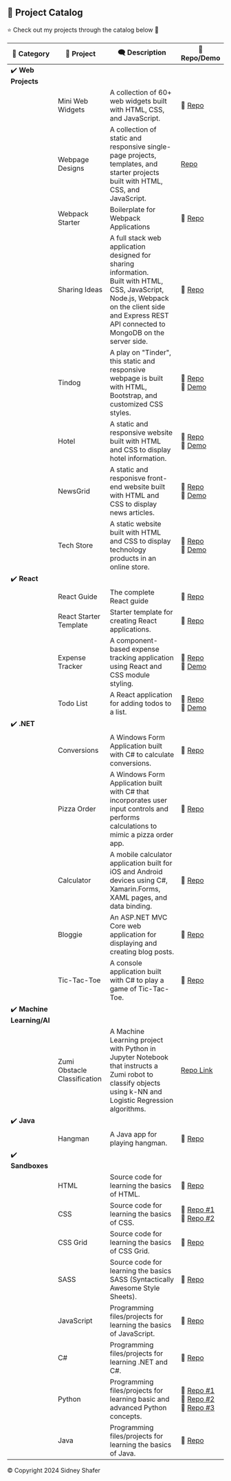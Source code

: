 ## :pushpin: Project Catalog

:star: Check out my projects through the catalog below :raised_hands:

| :sparkler: Category | :rocket: Project | :left_speech_bubble: Description |:link: Repo/Demo |
| -------|---------|-------------|------|
| :heavy_check_mark: **Web Projects** |
| | Mini Web Widgets | A collection of 60+ web widgets built with HTML, CSS, and JavaScript. |:link: [Repo](https://github.com/sidneyshafer/mini-web-projects) |
| | Webpage Designs | A collection of static and responsive single-page projects, templates, and starter projects built with HTML, CSS, and JavaScript. | [Repo](https://github.com/sidneyshafer/webpage-projects) |
| | Webpack Starter | Boilerplate for Webpack Applications | :link: [Repo](https://github.com/sidneyshafer/webpack-starter) |
| | Sharing Ideas | A full stack web application designed for sharing information. <br>Built with HTML, CSS, JavaScript, Node.js, Webpack on the client side and Express REST API connected to MongoDB on the server side. | :link: [Repo](https://github.com/sidneyshafer/sharing-ideas-app) |
| | Tindog | A play on "Tinder", this static and responsive webpage is built with HTML, Bootstrap, and customized CSS styles. | :link: [Repo](https://github.com/sidneyshafer/tindog)<br>:link: [Demo](https://sidneyshafer.github.io/tindog/) |
| | Hotel | A static and responsive website built with HTML and CSS to display hotel information. | :link: [Repo](https://github.com/sidneyshafer/hotel-website)<br>:link: [Demo](https://sidneyshafer.github.io/hotel-website/) |
| | NewsGrid | A static and responisve front-end website built with HTML and CSS to display news articles. | :link: [Repo](https://github.com/sidneyshafer/newsgrid-website)<br>:link: [Demo](https://sidneyshafer.github.io/newsgrid-website/) |
| | Tech Store | A static website built with HTML and CSS to display technology products in an online store. | :link: [Repo](https://github.com/sidneyshafer/newsgrid-website)<br>:link: [Demo](https://sidneyshafer.github.io/tech-store/) |
| :heavy_check_mark: **React** |
| | React Guide | The complete React guide | :link: [Repo](https://github.com/sidneyshafer/complete-react-guide) |
| | React Starter Template | Starter template for creating React applications. | :link: [Repo](https://github.com/sidneyshafer/react-starter-template) |
| | Expense Tracker | A component-based expense tracking application using React and CSS module styling. | :link: [Repo](https://github.com/sidneyshafer/expense-tracker)<br>:link: [Demo](https://cosmic-chebakia-644d50.netlify.app/) |
| | Todo List | A React application for adding todos to a list. | :link: [Repo](https://github.com/sidneyshafer/todo-list)<br>:link: [Demo](https://funny-paletas-5452e6.netlify.app/) |
| :heavy_check_mark: **.NET** |
| | Conversions | A Windows Form Application built with C# to calculate conversions. | :link: [Repo](https://github.com/sidneyshafer/conversions) |
| | Pizza Order | A Windows Form Application built with C# that incorporates user input controls and performs calculations to mimic a pizza order app. | :link: [Repo](https://github.com/sidneyshafer/pizza-order-app) |
| | Calculator | A mobile calculator application built for iOS and Android devices using C#, Xamarin.Forms, XAML pages, and data binding. | :link: [Repo](https://github.com/sidneyshafer/calculator) |
| | Bloggie | An ASP.NET MVC Core web application for displaying and creating blog posts. | :link: [Repo](https://github.com/sidneyshafer/Bloggie) |
| | Tic-Tac-Toe | A console application built with C# to play a game of Tic-Tac-Toe. | :link: [Repo](https://github.com/sidneyshafer/tic-tac-toe) |
| :heavy_check_mark: **Machine Learning/AI** |
| | Zumi Obstacle Classification | A Machine Learning project with Python in Jupyter Notebook that instructs a Zumi robot to classify objects using k-NN and Logistic Regression algorithms. | [Repo Link](https://github.com/sidneyshafer/zumi-project) |
| :heavy_check_mark: **Java** |
| | Hangman | A Java app for playing hangman. | :link: [Repo](https://github.com/sidneyshafer/hangman) |
| :heavy_check_mark: **Sandboxes** |
| | HTML | Source code for learning the basics of HTML. | :link: [Repo](https://github.com/sidneyshafer/html-sandbox) |
| | CSS | Source code for learning the basics of CSS. | :link: [Repo #1](https://github.com/sidneyshafer/css-sandbox)<br>:link: [Repo #2](https://github.com/sidneyshafer/css-sandbox) |
| | CSS Grid | Source code for learning the basics of CSS Grid. | :link: [Repo](https://github.com/sidneyshafer/grid-sandbox) |
| | SASS | Source code for learning the basics SASS (Syntactically Awesome Style Sheets). | :link: [Repo](https://github.com/sidneyshafer/sass-sandbox) |
| | JavaScript | Programming files/projects for learning the basics of JavaScript. | :link: [Repo](https://github.com/sidneyshafer/javascript-sandbox) |
| | C# | Programming files/projects for learning .NET and C#. | :link: [Repo](https://github.com/sidneyshafer/c-sharp-sandbox) |
| | Python | Programming files/projects for learning basic and advanced Python concepts. | :link: [Repo #1](https://github.com/sidneyshafer/python-pro-bootcamp)<br>:link: [Repo #2](https://github.com/sidneyshafer/python-bootcamp)<br>:link: [Repo #3](https://github.com/sidneyshafer/python-fundamentals) |
| | Java | Programming files/projects for learning the basics of Java. | :link: [Repo](https://github.com/sidneyshafer/java-sandbox) |

:copyright: Copyright 2024 Sidney Shafer 